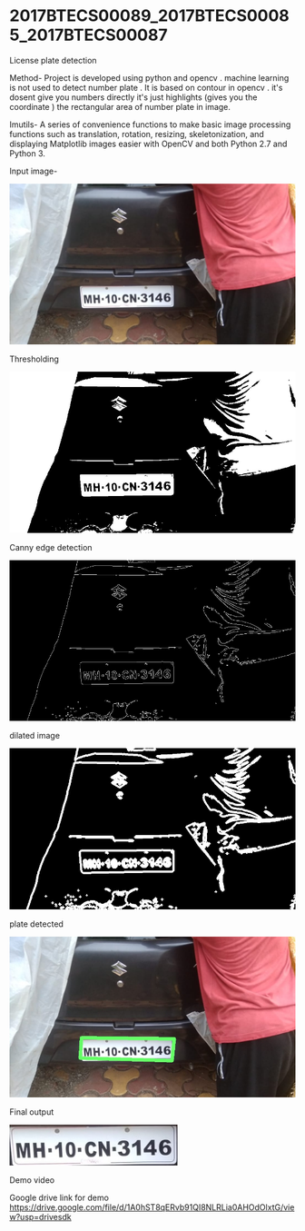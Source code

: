 # 2017BTECS00089_2017BTECS00085_2017BTECS00087
License plate detection

Method- 
Project is developed using python and opencv . machine learning is not used to detect number plate . It is based on contour in opencv . it's dosent give you numbers directly it's just highlights (gives you the coordinate ) the rectangular area of number plate in image.


Imutils-
A series of convenience functions to make basic image processing functions such as translation, rotation, resizing, skeletonization, and displaying Matplotlib images easier with OpenCV and both Python 2.7 and Python 3.

Input image-

![](https://github.com/Shreyashlavate/2017BTECS00089_2017BTECS00085_2017BTECS00087/blob/master/car2.jpg)


Thresholding

![](https://github.com/Shreyashlavate/2017BTECS00089_2017BTECS00085_2017BTECS00087/blob/master/thresh.jpg)

Canny edge detection

![](https://github.com/Shreyashlavate/2017BTECS00089_2017BTECS00085_2017BTECS00087/blob/master/cn_edge.jpg)

dilated image

![](https://github.com/Shreyashlavate/2017BTECS00089_2017BTECS00085_2017BTECS00087/blob/master/dilated_img.jpg)

plate detected

![](https://github.com/Shreyashlavate/2017BTECS00089_2017BTECS00085_2017BTECS00087/blob/master/plate_detedted.jpg)

Final output

![](https://github.com/Shreyashlavate/2017BTECS00089_2017BTECS00085_2017BTECS00087/blob/master/number_plate.jpg)



Demo video

Google drive link for demo
https://drive.google.com/file/d/1A0hST8qERvb91QI8NLRLia0AHOdOlxtG/view?usp=drivesdk





